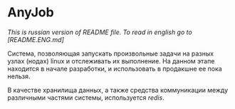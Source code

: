 # AnyJob

_This is russian version of README file. To read in english go to [README.ENG.md]_

Система, позволяющая запускать произвольные задачи на разных узлах (нодах) linux и отслеживать
их выполнение. На данном этапе находится в начале разработки, и использовать в продакшне ее пока
нельзя.

В качестве хранилища данных, а также средства коммуникации между различными частями системы,
используется *redis*.
